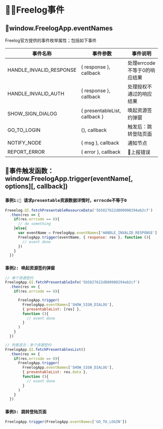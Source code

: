 
# Freelog事件

## window.FreelogApp.eventNames
Freelog官方提供的事件枚举属性；包括如下事件

| 事件名称 | 事件参数 | 事件说明 | 
| -- | -- | -- |
| HANDLE_INVALID_RESPONSE | { response }, callback | 处理errcode不等于0的响应结果 |
| HANDLE_INVALID_AUTH | { response }, callback  | 处理授权不通过的响应结果 |
| SHOW_SIGN_DIALOG | { presentableList, callback  } | 唤起资源签约弹窗 |
| GO_TO_LOGIN | {}, callback  | 触发后：跳转登陆页面 |
| NOTIFY_NODE | { msg }, callback  | 通知节点 |
| REPORT_ERROR | { error }, callback  | 上报错误 |

## 事件触发函数：window.FreelogApp.trigger(eventName[, options][, callback])

### `事例1: 请求presentable资源数据详情时，errocde不等于0`

```javascript
Freeelog.QI.fetchPresentableResourceData('5b5827622d800900294ab2cf')
  .then(res => {
    if(res.errcode == 0){
      // do something
    }else{
      var eventName = FreelogApp.eventNames['HANDLE_INVALID_RESPONSE']
      FreelogApp.trigger(eventName, { response: res }, function (){
        // event done
      })
    }
  })
```

### `事例2: 唤起资源签约弹窗`

```javascript
// 单个资源签约
FreelogApp.QI.fetchPresentableInfo('5b5827622d800900294ab2cf')
  .then(res => {
    if(res.errcode == 0){

      FreelogApp.trigger(
        FreelogApp.eventNames['SHOW_SIGN_DIALOG'], 
        { presentableList: [res] }, 
        function (){
          // event done
        }
      )
    }
  })

// 列表显示：多个资源签约
FreelogApp.QI.fetchPresentablesList()
  .then(res => {
    if(res.errcode == 0){
      FreelogApp.trigger(
        FreelogApp.eventNames['SHOW_SIGN_DIALOG'], 
        { presentableList: res.data }, 
        function (){
          // event done
        }
      )
    }
  })
```

### `事例3: 跳转登陆页面 `

```javascript
FreelogApp.trigger(FreelogApp.eventNames['GO_TO_LOGIN'])
```








